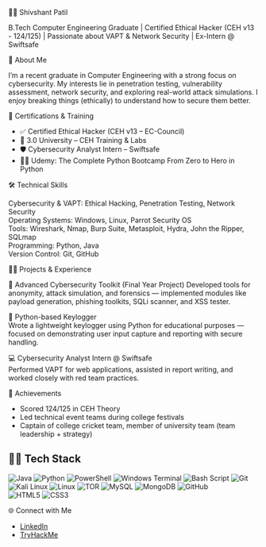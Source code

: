 👨‍💻 Shivshant Patil

B.Tech Computer Engineering Graduate | Certified Ethical Hacker (CEH v13 - 124/125) | Passionate about VAPT & Network Security | Ex-Intern @ Swiftsafe

🎯 About Me

I’m a recent graduate in Computer Engineering with a strong focus on cybersecurity. My interests lie in penetration testing, vulnerability assessment, network security, and exploring real-world attack simulations. I enjoy breaking things (ethically) to understand how to secure them better.

📜 Certifications & Training

- ✅ Certified Ethical Hacker (CEH v13 – EC-Council)
- 🧠 3.0 University – CEH Training & Labs
- 🛡️ Cybersecurity Analyst Intern – Swiftsafe
- 🧑‍💻 Udemy: The Complete Python Bootcamp From Zero to Hero in Python

🛠️ Technical Skills

Cybersecurity & VAPT: Ethical Hacking, Penetration Testing, Network Security  
Operating Systems: Windows, Linux, Parrot Security OS  
Tools: Wireshark, Nmap, Burp Suite, Metasploit, Hydra, John the Ripper, SQLmap  
Programming: Python, Java  
Version Control: Git, GitHub


👨‍💼 Projects & Experience

🔐 Advanced Cybersecurity Toolkit (Final Year Project)
Developed tools for anonymity, attack simulation, and forensics — implemented modules like payload generation, phishing toolkits, SQLi scanner, and XSS tester.

🧰 Python-based Keylogger  
Wrote a lightweight keylogger using Python for educational purposes — focused on demonstrating user input capture and reporting with secure handling.

💻 Cybersecurity Analyst Intern @ Swiftsafe  
Performed VAPT for web applications, assisted in report writing, and worked closely with red team practices.

🏅 Achievements

- Scored 124/125 in CEH Theory
- Led technical event teams during college festivals
- Captain of college cricket team, member of university team (team leadership + strategy)



👨‍💻 Tech Stack
--  

![Java](https://img.shields.io/badge/java-%23ED8B00.svg?style=for-the-badge&logo=openjdk&logoColor=white)
![Python](https://img.shields.io/badge/python-3670A0?style=for-the-badge&logo=python&logoColor=ffdd54)
![PowerShell](https://img.shields.io/badge/PowerShell-%235391FE.svg?style=for-the-badge&logo=powershell&logoColor=white)
![Windows Terminal](https://img.shields.io/badge/Windows%20Terminal-%234D4D4D.svg?style=for-the-badge&logo=windows-terminal&logoColor=white)
![Bash Script](https://img.shields.io/badge/bash_script-%23121011.svg?style=for-the-badge&logo=gnu-bash&logoColor=white) 
![Git](https://img.shields.io/badge/git-%23F05033.svg?style=for-the-badge&logo=git&logoColor=white) <br/>
![Kali Linux](https://img.shields.io/badge/-Kali%20Linux-%23557C94?style=for-the-badge&logo=kalilinux&logoColor=white)
![Linux](https://img.shields.io/badge/Linux-FCC624?style=for-the-badge&logo=linux&logoColor=black)
![TOR](https://img.shields.io/badge/tor-%237E4798.svg?style=for-the-badge&logo=tor-project&logoColor=white)
![MySQL](https://img.shields.io/badge/mysql-4479A1.svg?style=for-the-badge&logo=mysql&logoColor=white)
![MongoDB](https://img.shields.io/badge/MongoDB-%234ea94b.svg?style=for-the-badge&logo=mongodb&logoColor=white)
![GitHub](https://img.shields.io/badge/github-%23121011.svg?style=for-the-badge&logo=github&logoColor=white) <br/>
![HTML5](https://img.shields.io/badge/html5-%23E34F26.svg?style=for-the-badge&logo=html5&logoColor=white)
![CSS3](https://img.shields.io/badge/css3-%231572B6.svg?style=for-the-badge&logo=css3&logoColor=white) 


🌐 Connect with Me

- [LinkedIn](https://linkedin.com/in/shivshant-patil-b58aaa281)
- [TryHackMe](https://tryhackme.com/p/shivshantp)
